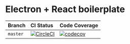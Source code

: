 # Electron + React boilerplate

| Branch | CI Status | Code Coverage |
|:------ |:----------|:--------------|
| `master` | [![CircleCI](https://circleci.com/gh/kieranroneill/electron-react-boilerplate/tree/master.svg?style=svg)](https://circleci.com/gh/kieranroneill/electron-react-boilerplate/tree/master) | [![codecov](https://codecov.io/gh/kieranroneill/electron-react-boilerplate/branch/master/graph/badge.svg)](https://codecov.io/gh/kieranroneill/electron-react-boilerplate) |

